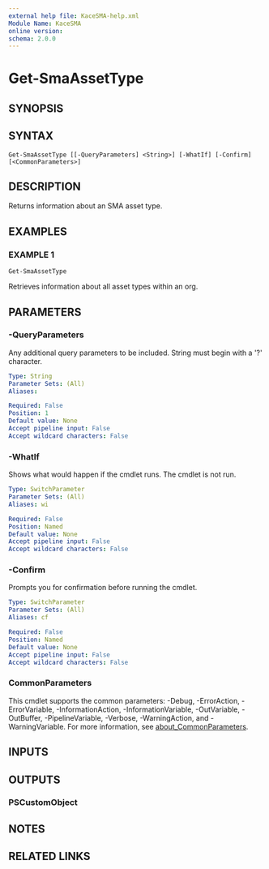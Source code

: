 ```yaml
---
external help file: KaceSMA-help.xml
Module Name: KaceSMA
online version:
schema: 2.0.0
---
```


# Get-SmaAssetType

## SYNOPSIS

## SYNTAX

```
Get-SmaAssetType [[-QueryParameters] <String>] [-WhatIf] [-Confirm] [<CommonParameters>]
```

## DESCRIPTION
Returns information about an SMA asset type.

## EXAMPLES

### EXAMPLE 1
```
Get-SmaAssetType
```

Retrieves information about all asset types within an org.

## PARAMETERS

### -QueryParameters
Any additional query parameters to be included.
String must begin with a '?' character.

```yaml
Type: String
Parameter Sets: (All)
Aliases:

Required: False
Position: 1
Default value: None
Accept pipeline input: False
Accept wildcard characters: False
```

### -WhatIf
Shows what would happen if the cmdlet runs.
The cmdlet is not run.

```yaml
Type: SwitchParameter
Parameter Sets: (All)
Aliases: wi

Required: False
Position: Named
Default value: None
Accept pipeline input: False
Accept wildcard characters: False
```

### -Confirm
Prompts you for confirmation before running the cmdlet.

```yaml
Type: SwitchParameter
Parameter Sets: (All)
Aliases: cf

Required: False
Position: Named
Default value: None
Accept pipeline input: False
Accept wildcard characters: False
```

### CommonParameters
This cmdlet supports the common parameters: -Debug, -ErrorAction, -ErrorVariable, -InformationAction, -InformationVariable, -OutVariable, -OutBuffer, -PipelineVariable, -Verbose, -WarningAction, and -WarningVariable. For more information, see [about_CommonParameters](http://go.microsoft.com/fwlink/?LinkID=113216).

## INPUTS

## OUTPUTS

### PSCustomObject
## NOTES

## RELATED LINKS
